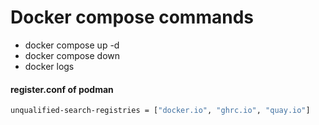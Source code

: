 # Docker compose commands
- docker compose up -d 
- docker compose down 
- docker logs <nameofcontainer>

#### register.conf of podman
```bash
unqualified-search-registries = ["docker.io", "ghrc.io", "quay.io"]
```

